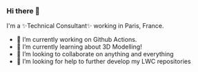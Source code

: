 ### Hi there 👋


I'm a ✨Technical Consultant✨ working in Paris, France.

- 🔭 I’m currently working on Github Actions.
- 🌱 I’m currently learning about 3D Modelling!
- 👯 I’m looking to collaborate on anything and everything
- 🤔 I’m looking for help to further develop my LWC repositories

